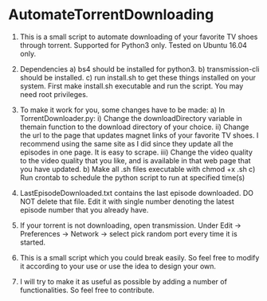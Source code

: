 # AutomateTorrentDownloading
1) This is a small script to automate downloading of your favorite TV shoes through torrent. Supported for Python3 only. Tested on Ubuntu 16.04 only.

2) Dependencies
	a) bs4 should be installed for python3.
	b) transmission-cli should be installed.
	c) run install.sh to get these things installed on your system. First make install.sh executable and run the script. You may need root privileges.
	
3) To make it work for you, some changes have to be made:
	a) In TorrentDownloader.py:
		i) Change the downloadDirectory variable in themain function to the download directory of your choice.
		ii) Change the url to the page that updates magnet links of your favorite TV shoes. I recommend using the same site as I did since they update all the episodes in one page. It is easy to scrape.
		iii) Change the video quality to the video quality that you like, and is available in that web page that you have updated.
	b) Make all .sh files executable with chmod +x <ScriptName>.sh
	c) Run crontab to schedule the python script to run at specified time(s)
	
4) LastEpisodeDownloaded.txt contains the last episode downloaded. DO NOT delete that file. Edit it with single number denoting the latest episode number that you already have.

5) If your torrent is not downloading, open transmission. Under Edit -> Preferences -> Network -> select pick random port every time it is started.

6) This is a small script which you could break easily. So feel free to modify it according to your use or use the idea to design your own. 

7) I will try to make it as useful as possible by adding a number of functionalities. So feel free to contribute.
	
